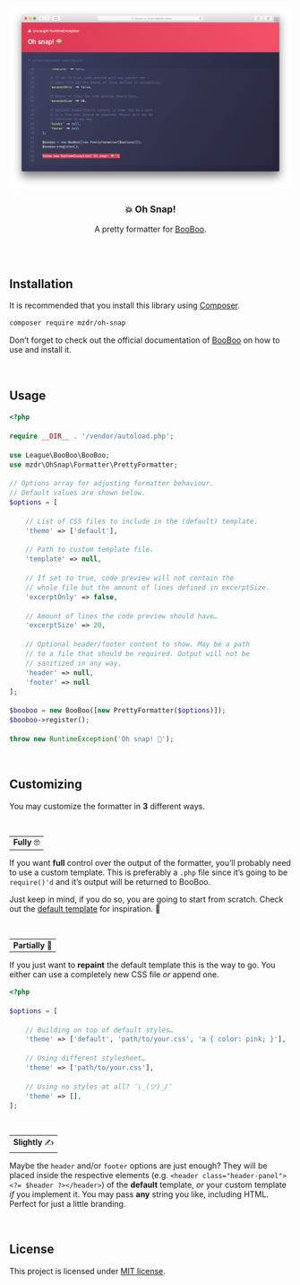 ![Screenshot](screenshot.png)

<h3 align="center">💥 Oh Snap!</h3>
<p align="center">A pretty formatter for <a href="https://github.com/thephpleague/booboo">BooBoo</a>.</p><br><br>

## Installation

It is recommended that you install this library using [Composer].

```bash
composer require mzdr/oh-snap
```

Don’t forget to check out the official documentation of [BooBoo] on how to use and install it.

<br>

## Usage

```php
<?php

require __DIR__ . '/vendor/autoload.php';

use League\BooBoo\BooBoo;
use mzdr\OhSnap\Formatter\PrettyFormatter;

// Options array for adjusting formatter behaviour.
// Default values are shown below.
$options = [

    // List of CSS files to include in the (default) template.
    'theme' => ['default'],

    // Path to custom template file.
    'template' => null,

    // If set to true, code preview will not contain the
    // whole file but the amount of lines defined in excerptSize.
    'excerptOnly' => false,

    // Amount of lines the code preview should have…
    'excerptSize' => 20,

    // Optional header/footer content to show. May be a path
    // to a file that should be required. Output will not be
    // sanitized in any way.
    'header' => null,
    'footer' => null
];

$booboo = new BooBoo([new PrettyFormatter($options)]);
$booboo->register();

throw new RuntimeException('Oh snap! 🙈');
```

<br>

## Customizing

You may customize the formatter in **3** different ways.

<br><table><tr><td>**Fully** 🤓</td></tr></table>

If you want **full** control over the output of the formatter, you’ll probably need to use a custom template. This is preferably a `.php` file since it’s going to be `require()'d` and it’s output will be returned to BooBoo.

Just keep in mind, if you do so, you are going to start from scratch. Check out the [default template] for inspiration. 🌟

<br><table><tr><td>**Partially** 💄</td></tr></table>

If you just want to **repaint** the default template this is the way to go. You either can use a completely new CSS file _or_ append one.

```php
<?php

$options = [

    // Building on top of default styles…
    'theme' => ['default', 'path/to/your.css', 'a { color: pink; }'],

    // Using different stylesheet…
    'theme' => ['path/to/your.css'],

    // Using no styles at all? ¯\_(ツ)_/¯
    'theme' => [],
];
```

<br><table><tr><td>**Slightly** ✍️</td></tr></table>

Maybe the `header` and/or `footer` options are just enough? They will be placed inside the respective elements (e.g. `<header class="header-panel"><?= $header ?></header>`) of the **default** template, _or_ your custom template _if_ you implement it. You may pass **any** string you like, including HTML. Perfect for just a little branding.

<br>

## License

This project is licensed under [MIT license].

[BooBoo]: https://github.com/thephpleague/booboo
[Composer]: https://getcomposer.org/doc/00-intro.md
[MIT license]: ./LICENSE
[default template]: ./templates/default/default.php
